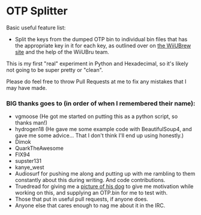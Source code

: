 # OTP Splitter

Basic useful feature list:

 * Split the keys from the dumped OTP bin to individual bin files that has the appropriate key in it for each key, as outlined over on [the WiiUBrew site](http://wiiubrew.org/wiki/Hardware/OTP) and the help of the WiiUBru team.

This is my first "real" experiment in Python and Hexadecimal, so it's likely not going to be super pretty or "clean".

Please do feel free to throw Pull Requests at me to fix any mistakes that I may have made.

### BIG thanks goes to (in order of when I remembered their name):

 * vgmoose (He got me started on putting this as a python script, so thanks man!)
 * hydrogen18 (He gave me some example code with BeautifulSoup4, and gave me some advice... That I don't think I'll end up using honestly.) 
 * Dimok
 * QuarkTheAwesome
 * FIX94
 * supster131
 * kanye_west
 * Audiosurf for pushing me along and putting up with me rambling to them constantly about this during writing. And code contributions.
 * Truedread for giving me a [picture of his dog](http://i.sli.mg/9NDr34.jpg) to give me motivation while working on this, and supplying an OTP.bin for me to test with.
 * Those that put in useful pull requests, if anyone does.
 * Anyone else that cares enough to nag me about it in the IRC.
